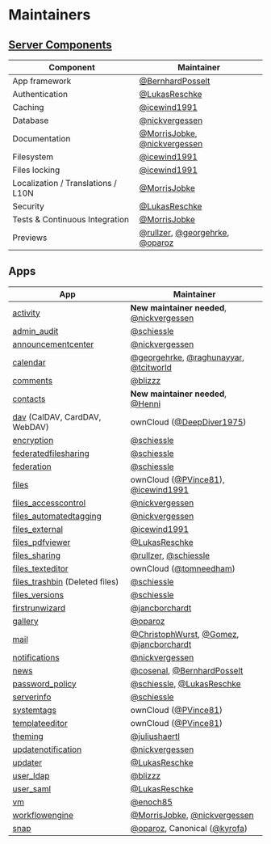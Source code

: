 # Maintainers

## [Server Components](https://github.com/nextcloud/server)

| Component | Maintainer |
|-----------|------------|
| App framework | [@BernhardPosselt] |
| Authentication | [@LukasReschke] |
| Caching | [@icewind1991] |
| Database | [@nickvergessen] |
| Documentation | [@MorrisJobke], [@nickvergessen] |
| Filesystem | [@icewind1991] |
| Files locking | [@icewind1991] |
| Localization / Translations / L10N | [@MorrisJobke] |
| Security | [@LukasReschke] |
| Tests & Continuous Integration | [@MorrisJobke] |
| Previews | [@rullzer], [@georgehrke], [@oparoz] |

## Apps

| App | Maintainer |
|-----|------------|
| [activity](https://github.com/nextcloud/activity) | **New maintainer needed**, [@nickvergessen] |
| [admin_audit](https://github.com/nextcloud/server/tree/master/apps/admin_audit) | [@schiessle] |
| [announcementcenter](https://github.com/nextcloud/announcementcenter) | [@nickvergessen] |
| [calendar](https://github.com/nextcloud/calendar) | [@georgehrke], [@raghunayyar], [@tcitworld] |
| [comments](https://github.com/nextcloud/server/tree/master/apps/comments) | [@blizzz] |
| [contacts](https://github.com/owncloud/contacts) | **New maintainer needed**, [@Henni] |
| [dav](https://github.com/nextcloud/server/tree/master/apps/dav) (CalDAV, CardDAV, WebDAV) | ownCloud ([@DeepDiver1975]) |
| [encryption](https://github.com/nextcloud/server/tree/master/apps/encryption) | [@schiessle] |
| [federatedfilesharing](https://github.com/nextcloud/server/tree/master/apps/federatedfilesharing) | [@schiessle] |
| [federation](https://github.com/nextcloud/server/tree/master/apps/federation) | [@schiessle] |
| [files](https://github.com/nextcloud/server/tree/master/apps/files) | ownCloud ([@PVince81]), [@icewind1991] |
| [files_accesscontrol](https://github.com/nextcloud/files_accesscontrol) | [@nickvergessen] |
| [files_automatedtagging](https://github.com/nextcloud/files_automatedtagging) | [@nickvergessen] |
| [files_external](https://github.com/nextcloud/server/tree/master/apps/files_external) | [@icewind1991] |
| [files_pdfviewer](https://github.com/nextcloud/files_pdfviewer) | [@LukasReschke] |
| [files_sharing](https://github.com/nextcloud/server/tree/master/apps/files_sharing) | [@rullzer], [@schiessle] |
| [files_texteditor](https://github.com/nextcloud/files_texteditor) | ownCloud ([@tomneedham]) |
| [files_trashbin](https://github.com/nextcloud/server/tree/master/apps/files_trashbin) (Deleted files) | [@schiessle] |
| [files_versions](https://github.com/nextcloud/server/tree/master/apps/files_versions) | [@schiessle] |
| [firstrunwizard](https://github.com/nextcloud/firstrunwizard) | [@jancborchardt] |
| [gallery](https://github.com/owncloud/gallery) | [@oparoz] |
| [mail](https://github.com/owncloud/mail) | [@ChristophWurst], [@Gomez], [@jancborchardt] |
| [notifications](https://github.com/nextcloud/notifications) | [@nickvergessen] |
| [news](https://github.com/nextcloud/news) | [@cosenal], [@BernhardPosselt] |
| [password_policy](https://github.com/nextcloud/password_policy) | [@schiessle], [@LukasReschke] |
| [serverinfo](https://github.com/nextcloud/serverinfo) | [@schiessle] |
| [systemtags](https://github.com/nextcloud/server/tree/master/apps/systemtags) | ownCloud ([@PVince81]) |
| [templateeditor](https://github.com/nextcloud/templateeditor) | ownCloud ([@PVince81]) |
| [theming](https://github.com/nextcloud/server/tree/master/apps/theming) | [@juliushaertl] |
| [updatenotification](https://github.com/nextcloud/server/tree/master/apps/updatenotification) | [@nickvergessen] |
| [updater](https://github.com/nextcloud/updater) | [@LukasReschke] |
| [user_ldap](https://github.com/nextcloud/server/tree/master/apps/user_ldap) | [@blizzz] |
| [user_saml](https://github.com/nextcloud/user_saml) | [@LukasReschke] |
| [vm](https://github.com/nextcloud/vm) | [@enoch85] |
| [workflowengine](https://github.com/nextcloud/server/tree/master/apps/workflowengine) | [@MorrisJobke], [@nickvergessen] |
| [snap](https://github.com/nextcloud/nextcloud-snap) | [@oparoz], Canonical ([@kyrofa]) |

[@BernhardPosselt]: https://github.com/BernhardPosselt
[@blizzz]: https://github.com/blizzz
[@ChristophWurst]: https://github.com/christophwurst
[@cosenal]: https://github.com/cosenal
[@DeepDiver1975]: https://github.com/DeepDiver1975
[@enoch85]: https://github.com/enoch85
[@georgehrke]: https://github.com/georgehrke
[@Gomez]: https://github.com/gomez
[@Henni]: https://github.com/Henni
[@icewind1991]: https://github.com/icewind1991
[@jancborchardt]: https://github.com/jancborchardt
[@juliushaertl]: https://github.com/juliushaertl
[@LukasReschke]: https://github.com/LukasReschke
[@MorrisJobke]: https://github.com/MorrisJobke
[@nickvergessen]: https://github.com/nickvergessen
[@oparoz]: https://github.com/oparoz
[@PVince81]: https://github.com/PVince81
[@rullzer]: https://github.com/rullzer
[@schiessle]: https://github.com/schiessle
[@tomneedham]: https://github.com/tomneedham
[@kyrofa]: https://github.com/kyrofa
[@raghunayyar]: https://github.com/raghunayyar
[@tcitworld]: https://github.com/tcitworld
